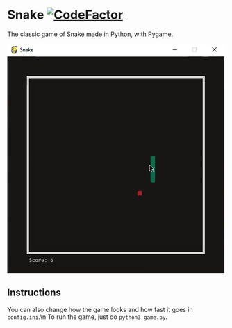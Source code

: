 # Snake [![CodeFactor](https://www.codefactor.io/repository/github/ayushsharma255/snake-game/badge)](https://www.codefactor.io/repository/github/ayushsharma255/snake-game)

The classic game of Snake made in Python, with Pygame.

![GIF of Snake Gameplay](https://github.com/AyushSharma255/snake-game/blob/main/snake-game.gif)

## Instructions
You can also change how the game looks and how fast it goes in `config.ini`.\n
To run the game, just do `python3 game.py`.
